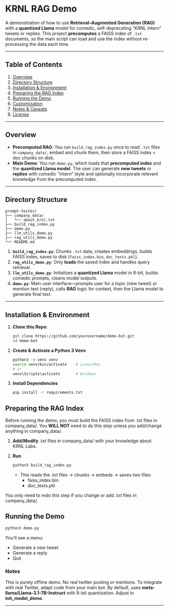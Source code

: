 # **KRNL RAG Demo**

A demonstration of how to use **Retrieval-Augmented Generation (RAG)** with a **quantized Llama** model for comedic, self-deprecating “KRNL intern” tweets or replies. This project **precomputes** a FAISS index of `.txt` documents, so the main script can load and use the index without re-processing the data each time.

---

## **Table of Contents**

1. [Overview](#overview)  
2. [Directory Structure](#directory-structure)  
3. [Installation & Environment](#installation--environment)  
4. [Preparing the RAG Index](#preparing-the-rag-index)  
5. [Running the Demo](#running-the-demo)  
6. [Customization](#customization)  
7. [Notes & Caveats](#notes--caveats)  
8. [License](#license)

---

## **Overview**

- **Precomputed RAG**: You run `build_rag_index.py` once to read `.txt` files in `company_data/`, embed and chunk them, then store a FAISS index + doc chunks on disk.  
- **Main Demo**: You run `demo.py`, which loads that **precomputed index** and the **quantized Llama model**. The user can generate **new tweets** or **replies** with comedic “intern” style and optionally incorporate relevant knowledge from the precomputed index.

---

## **Directory Structure**
```plaintext
prompt-tester/
├── company_data/          
│   └── about_krnl.txt  
├── build_rag_index.py
├── demo.py                 
├── llm_utils_demo.py                    
├── rag_utils_demo.py          
└── README.md
```

1. **`build_rag_index.py`**: Chunks `.txt` data, creates embeddings, builds FAISS index, saves to disk (`faiss_index.bin`, `doc_texts.pkl`).  
2. **`rag_utils_demo.py`**: Only **loads** the saved index and handles query retrieval.  
3. **`llm_utils_demo.py`**: Initializes a **quantized Llama** model in 8-bit, builds comedic prompts, cleans model outputs.  
4. **`demo.py`**: Main user interface—prompts user for a topic (new tweet) or mention text (reply), calls **RAG** logic for context, then the Llama model to generate final text.

---

## **Installation & Environment**

1. **Clone this Repo**:
   ```bash
   git clone https://github.com/yourusername/demo-bot.git
   cd demo-bot
    ```

2. **Create & Activate a Python 3 Venv**
    ```bash
    python3 -m venv venv
    source venv/bin/activate    # Linux/Mac
    # or
    venv\Scripts\activate       # Windows
    ```

3. **Install Dependencies**
    ```bash
    pip install -r requirements.txt
    ```

## **Preparing the RAG Index**
Before running the demo, you must build the FAISS index from .txt files in company_data/. You **WILL NOT** need to do this step unless you add/change anything in company_data/.

1. **Add/Modify** .txt files in company_data/ with your knowledge about KRNL Labs.

2. **Run**
    ```bash
    python3 build_rag_index.py
    ```
    - This reads the .txt files -> chunks -> embeds -> saves two files:
        - faiss_index.bin
        - doc_texts.pkl
    
You only need to redo this step if you change or add .txt files in company_data/.

## **Running the Demo**
```bash
python3 demo.py
```

You'll see a menu:
- Generate a new tweet
- Generate a reply
- Quit

### **Notes**
This is purely offline demo. No real twitter posting or mentions. To integrate with real Twitter, adapt code from your main bot. By default, uses **meta-llama/Llama-3.1-7B-Instruct** with 8-bit quantization. Adjust in **init_model_demo**.

---
